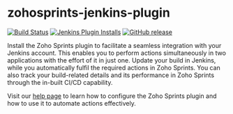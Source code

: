 # zohosprints-jenkins-plugin
[![Build Status](https://ci.jenkins.io/job/Plugins/job/zohosprints-plugin/job/master/badge/icon)](https://ci.jenkins.io/job/Plugins/job/zohosprints-plugin/job/master/)
[![Jenkins Plugin Installs](https://img.shields.io/jenkins/plugin/i/zohosprints.svg?color=blue)](https://plugins.jenkins.io/zohosprints)
[![GitHub release](https://img.shields.io/github/v/release/jenkinsci/zohosprints.svg?label=changelog)](https://github.com/jenkinsci/zohosprints-plugin/releases/latest)

Install the Zoho Sprints plugin to facilitate a seamless integration with your Jenkins account. This enables you to perform actions simultaneously in two applications with the effort of it in just one. Update your build in Jenkins, while you automatically fulfil the required actions in Zoho Sprints. You can also track your build-related details and its performance in Zoho Sprints through the in-built CI/CD capability.

Visit our [help page](https://help.zoho.com/portal/en/kb/zoho-sprints-2-0/marketplace/others/articles/jenkins#Benefits_of_Jenkins_integration) to learn how to configure the Zoho Sprints plugin and how to use it to automate actions effectively.

